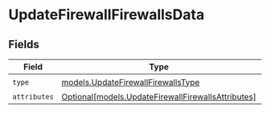 # UpdateFirewallFirewallsData


## Fields

| Field                                                                                                | Type                                                                                                 | Required                                                                                             | Description                                                                                          |
| ---------------------------------------------------------------------------------------------------- | ---------------------------------------------------------------------------------------------------- | ---------------------------------------------------------------------------------------------------- | ---------------------------------------------------------------------------------------------------- |
| `type`                                                                                               | [models.UpdateFirewallFirewallsType](../models/updatefirewallfirewallstype.md)                       | :heavy_check_mark:                                                                                   | N/A                                                                                                  |
| `attributes`                                                                                         | [Optional[models.UpdateFirewallFirewallsAttributes]](../models/updatefirewallfirewallsattributes.md) | :heavy_minus_sign:                                                                                   | N/A                                                                                                  |